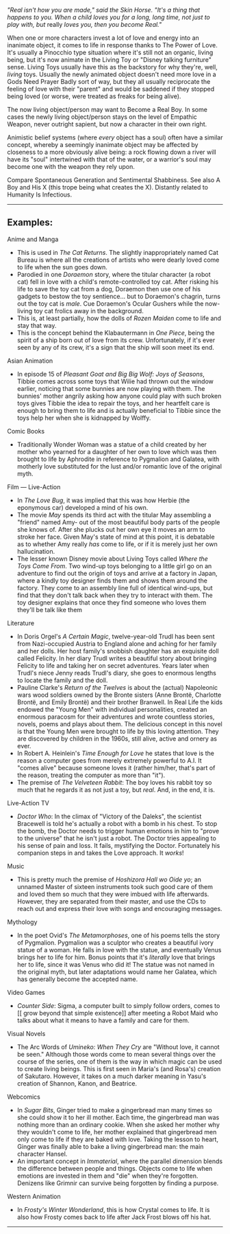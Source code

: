 _"Real isn't how you are made," said the Skin Horse. "It's a thing that happens to you. When a child loves you for a long, long time, not just to play with, but_ really _loves you, then you become Real."_

When one or more characters invest a lot of love and energy into an inanimate object, it comes to life in response thanks to The Power of Love. It's usually a Pinocchio type situation where it's still not an organic, living being, but it's now animate in the Living Toy or "Disney talking furniture" sense. Living Toys usually have this as the backstory for why they're, well, _living_ toys. Usually the newly animated object doesn't need more love in a Gods Need Prayer Badly sort of way, but they all usually reciprocate the feeling of love with their "parent" and would be saddened if they stopped being loved (or worse, were treated as freaks for being alive).

The now living object/person may want to Become a Real Boy. In some cases the newly living object/person stays on the level of Empathic Weapon, never outright sapient, but now a character in their own right.

Animistic belief systems (where _every_ object has a soul) often have a similar concept, whereby a seemingly inanimate object may be affected by closeness to a more obviously alive being: a rock flowing down a river will have its "soul" intertwined with that of the water, or a warrior's soul may become one with the weapon they rely upon.

Compare Spontaneous Generation and Sentimental Shabbiness. See also A Boy and His X (this trope being what creates the X). Distantly related to Humanity Is Infectious.

___

## Examples:

Anime and Manga

-   This is used in _The Cat Returns_. The slightly inappropriately named Cat Bureau is where all the creations of artists who were dearly loved come to life when the sun goes down.
-   Parodied in one _Doraemon_ story, where the titular character (a robot cat) fell in love with a child's remote-controlled toy cat. After risking his life to save the toy cat from a dog, Doraemon then use one of his gadgets to bestow the toy sentience... but to Doraemon's chagrin, turns out the toy cat is _male_. Cue Doraemon's Ocular Gushers while the now-living toy cat frolics away in the background.
-   This is, at least partially, how the dolls of _Rozen Maiden_ come to life and stay that way.
-   This is the concept behind the Klabautermann in _One Piece_, being the spirit of a ship born out of love from its crew. Unfortunately, if it's ever seen by any of its crew, it's a sign that the ship will soon meet its end.

Asian Animation

-   In episode 15 of _Pleasant Goat and Big Big Wolf: Joys of Seasons_, Tibbie comes across some toys that Wilie had thrown out the window earlier, noticing that some bunnies are now playing with them. The bunnies' mother angrily asking how anyone could play with such broken toys gives Tibbie the idea to repair the toys, and her heartfelt care is enough to bring them to life and is actually beneficial to Tibbie since the toys help her when she is kidnapped by Wolffy.

Comic Books

-   Traditionally Wonder Woman was a statue of a child created by her mother who yearned for a daughter of her own to love which was then brought to life by Aphrodite in reference to Pygmalion and Galatea, with motherly love substituted for the lust and/or romantic love of the original myth.

Film — Live-Action

-   In _The Love Bug_, it was implied that this was how Herbie (the eponymous car) developed a mind of his own.
-   The movie _May_ spends its third act with the titular May assembling a "friend" named Amy- out of the most beautiful body parts of the people she knows of. After she plucks out her own eye it moves an arm to stroke her face. Given May's state of mind at this point, it is debatable as to whether Amy really _has_ come to life, or if it is merely just her own hallucination.
-   The lesser known Disney movie about Living Toys called _Where the Toys Come From_. Two wind-up toys belonging to a little girl go on an adventure to find out the origin of toys and arrive at a factory in Japan, where a kindly toy designer finds them and shows them around the factory. They come to an assembly line full of identical wind-ups, but find that they don't talk back when they try to interact with them. The toy designer explains that once they find someone who loves them they'll be talk like them

Literature

-   In Doris Orgel's _A Certain Magic_, twelve-year-old Trudl has been sent from Nazi-occupied Austria to England alone and aching for her family and her dolls. Her host family's snobbish daughter has an exquisite doll called Felicity. In her diary Trudl writes a beautiful story about bringing Felicity to life and taking her on secret adventures. Years later when Trudl's niece Jenny reads Trudl's diary, she goes to enormous lengths to locate the family and the doll.
-   Pauline Clarke's _Return of the Twelves_ is about the (actual) Napoleonic wars wood soldiers owned by the Bronte sisters (Anne Brontë, Charlotte Brontë, and Emily Brontë) and their brother Branwell. In Real Life the kids endowed the "Young Men" with individual personalities, created an enormous paracosm for their adventures and wrote countless stories, novels, poems and plays about them. The delicious concept in this novel is that the Young Men were brought to life by this loving attention. They are discovered by children in the 1960s, still alive, active and ornery as ever.
-   In Robert A. Heinlein's _Time Enough for Love_ he states that love is the reason a computer goes from merely extremely powerful to A.I. It "comes alive" because someone loves it (rather him/her, that's part of the reason, treating the computer as more than "it").
-   The premise of _The Velveteen Rabbit_: The boy loves his rabbit toy so much that he regards it as not just a toy, but _real_. And, in the end, it is.

Live-Action TV

-   _Doctor Who_: In the climax of "Victory of the Daleks", the scientist Bracewell is told he's actually a robot with a bomb in his chest. To stop the bomb, the Doctor needs to trigger human emotions in him to "prove to the universe" that he isn't just a robot. The Doctor tries appealing to his sense of pain and loss. It fails, mystifying the Doctor. Fortunately his companion steps in and takes the Love approach. It _works_!

Music

-   This is pretty much the premise of _Hoshizora Hall wo Oide yo_; an unnamed Master of sixteen instruments took such good care of them and loved them so much that they were imbued with life afterwards. However, they are separated from their master, and use the CDs to reach out and express their love with songs and encouraging messages.

Mythology

-   In the poet Ovid's _The Metamorphoses_, one of his poems tells the story of Pygmalion. Pygmalion was a sculptor who creates a beautiful ivory statue of a woman. He falls in love with the statue, and eventually Venus brings her to life for him. Bonus points that it's _literally_ love that brings her to life, since it was Venus who did it! The statue was not named in the original myth, but later adaptations would name her Galatea, which has generally become the accepted name.

Video Games

-   _Counter Side_: Sigma, a computer built to simply follow orders, comes to \[\[ grow beyond that simple existence\]\] after meeting a Robot Maid who talks about what it means to have a family and care for them.

Visual Novels

-   The Arc Words of _Umineko: When They Cry_ are "Without love, it cannot be seen." Although those words come to mean several things over the course of the series, one of them is the way in which magic can be used to create living beings. This is first seen in Maria's (and Rosa's) creation of Sakutaro. However, it takes on a much darker meaning in Yasu's creation of Shannon, Kanon, and Beatrice.

Webcomics

-   In _Sugar Bits_, Ginger tried to make a gingerbread man many times so she could show it to her ill mother. Each time, the gingerbread man was nothing more than an ordinary cookie. When she asked her mother why they wouldn't come to life, her mother explained that gingerbread men only come to life if they are baked with love. Taking the lesson to heart, Ginger was finally able to bake a living gingerbread man: the main character Hansel.
-   An important concept in _Immaterial_, where the parallel dimension blends the difference between people and things. Objects come to life when emotions are invested in them and "die" when they're forgotten. Denizens like Grimnir can survive being forgotten by finding a purpose.

Western Animation

-   In _Frosty's Winter Wonderland_, this is how Crystal comes to life. It is also how Frosty comes back to life after Jack Frost blows off his hat.

___